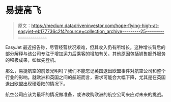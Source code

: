 # 易捷高飞

> 原文：<https://medium.datadriveninvestor.com/hope-flying-high-at-easyjet-eb177736c2f4?source=collection_archive---------25----------------------->

EasyJet 最近报告称，尽管经营状况艰难，但其收入仍有所增长。这种增长背后的部分解释与该公司专注于增加运力后乘客的增加有关。其他原因包括销售额外服务的积极成果，如优先登机。

那么，易捷航空的前景光明吗？我们不能忘记英国退出欧盟事件对航空公司和整个行业的影响。就欧洲和英国之间的航班而言，需求可能会大幅下降，尤其是在英国退出欧盟出现硬着陆的情况下。

航空公司应该为最坏的情况做准备，或许收购欧洲的航空公司来应对未来的挑战。